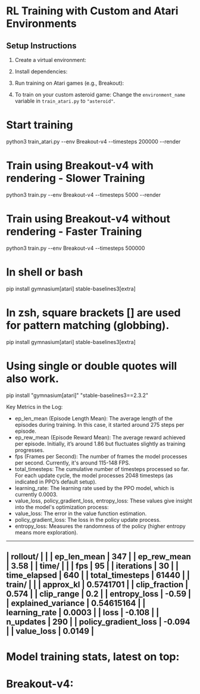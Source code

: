 # RL Training with Custom and Atari Environments

## Setup Instructions

1. Create a virtual environment:

2. Install dependencies:

3. Run training on Atari games (e.g., Breakout):

4. To train on your custom asteroid game:
Change the `environment_name` variable in `train_atari.py` to `"asteroid"`.

# Start training
python3 train_atari.py --env Breakout-v4 --timesteps 200000 --render



# Train using Breakout-v4 with rendering -  Slower Training
python3 train.py --env Breakout-v4 --timesteps 5000 --render

# Train using Breakout-v4 without rendering - Faster Training
python3 train.py --env Breakout-v4 --timesteps 500000


# In shell or bash
pip install gymnasium[atari] stable-baselines3[extra]


# In zsh, square brackets [] are used for pattern matching (globbing).
pip install gymnasium\[atari\] stable-baselines3\[extra\]

# Using single or double quotes will also work.
pip install "gymnasium[atari]" "stable-baselines3==2.3.2"

Key Metrics in the Log:
- ep_len_mean (Episode Length Mean): The average length of the episodes during training. In this case, it started around 275 steps per episode.
- ep_rew_mean (Episode Reward Mean): The average reward achieved per episode. Initially, it’s around 1.86 but fluctuates slightly as training progresses.
- fps (Frames per Second): The number of frames the model processes per second. Currently, it's around 115-148 FPS.
- total_timesteps: The cumulative number of timesteps processed so far. For each update cycle, the model processes 2048 timesteps (as indicated in PPO’s default setup).
- learning_rate: The learning rate used by the PPO model, which is currently 0.0003.
- value_loss, policy_gradient_loss, entropy_loss: These values give insight into the model's optimization process:
- value_loss: The error in the value function estimation.
- policy_gradient_loss: The loss in the policy update process.
- entropy_loss: Measures the randomness of the policy (higher entropy means more exploration).

----------------------------------------
| rollout/                |            |
|    ep_len_mean          | 347        |
|    ep_rew_mean          | 3.58       |
| time/                   |            |
|    fps                  | 95         |
|    iterations           | 30         |
|    time_elapsed         | 640        |
|    total_timesteps      | 61440      |
| train/                  |            |
|    approx_kl            | 0.5741701  |
|    clip_fraction        | 0.574      |
|    clip_range           | 0.2        |
|    entropy_loss         | -0.59      |
|    explained_variance   | 0.54615164 |
|    learning_rate        | 0.0003     |
|    loss                 | -0.108     |
|    n_updates            | 290        |
|    policy_gradient_loss | -0.094     |
|    value_loss           | 0.0149     |
----------------------------------------

# Model training stats, latest on top:

# Breakout-v4:
